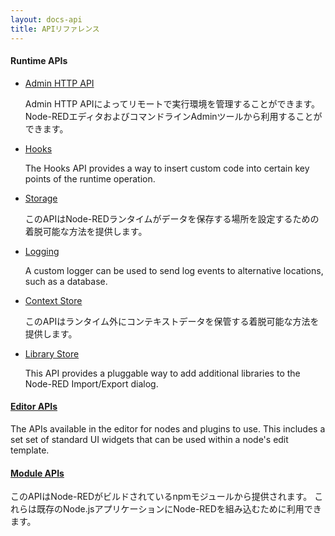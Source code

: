 ```yaml
---
layout: docs-api
title: APIリファレンス
---
```


#### Runtime APIs

 - [Admin HTTP API](admin)

    Admin HTTP APIによってリモートで実行環境を管理することができます。
    Node-REDエディタおよびコマンドラインAdminツールから利用することができます。


 - [Hooks](hooks)

    The Hooks API provides a way to insert custom code into certain key points of
    the runtime operation.

 - [Storage](storage)

    このAPIはNode-REDランタイムがデータを保存する場所を設定するための
    着脱可能な方法を提供します。

 - [Logging](/docs/user-guide/runtime/logging)

    A custom logger can be used to send log events to alternative locations, such as
    a database.

 - [Context Store](context)

    このAPIはランタイム外にコンテキストデータを保管する着脱可能な方法を提供します。

 - [Library Store](library)

    This API provides a pluggable way to add additional libraries to the Node-RED
    Import/Export dialog.

#### [Editor APIs](ui)

The APIs available in the editor for nodes and plugins to use. This includes a set
set of standard UI widgets that can be used within a node's edit template.

#### [Module APIs](modules)

このAPIはNode-REDがビルドされているnpmモジュールから提供されます。
これらは既存のNode.jsアプリケーションにNode-REDを組み込むために利用できます。
